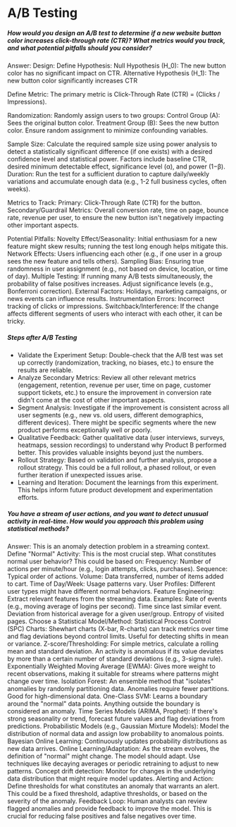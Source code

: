 # A/B Testing
##### How would you design an A/B test to determine if a new website button color increases click-through rate (CTR)? What metrics would you track, and what potential pitfalls should you consider?

Answer:
Design:
Define Hypothesis:
Null Hypothesis (H_0): The new button color has no significant impact on CTR.
Alternative Hypothesis (H_1): The new button color significantly increases CTR 

Define Metric: The primary metric is Click-Through Rate (CTR) = (Clicks / Impressions).

Randomization: Randomly assign users to two groups:
Control Group (A): Sees the original button color.
Treatment Group (B): Sees the new button color. Ensure random assignment to minimize confounding variables.

Sample Size: Calculate the required sample size using power analysis to detect a statistically significant difference (if one exists) with a desired confidence level and statistical power. Factors include baseline CTR, desired minimum detectable effect, significance level (α), and power (1−β).
Duration: Run the test for a sufficient duration to capture daily/weekly variations and accumulate enough data (e.g., 1-2 full business cycles, often weeks).

Metrics to Track:
Primary: Click-Through Rate (CTR) for the button.
Secondary/Guardrail Metrics: Overall conversion rate, time on page, bounce rate, revenue per user, to ensure the new button isn't negatively impacting other important aspects.

Potential Pitfalls:
Novelty Effect/Seasonality: Initial enthusiasm for a new feature might skew results; running the test long enough helps mitigate this.
Network Effects: Users influencing each other (e.g., if one user in a group sees the new feature and tells others).
Sampling Bias: Ensuring true randomness in user assignment (e.g., not based on device, location, or time of day).
Multiple Testing: If running many A/B tests simultaneously, the probability of false positives increases. Adjust significance levels (e.g., Bonferroni correction).
External Factors: Holidays, marketing campaigns, or news events can influence results.
Instrumentation Errors: Incorrect tracking of clicks or impressions.
Switchback/Interference: If the change affects different segments of users who interact with each other, it can be tricky.

##### Steps after A/B Testing
* Validate the Experiment Setup: Double-check that the A/B test was set up correctly (randomization, tracking, no biases, etc.) to ensure the results are reliable.
* Analyze Secondary Metrics: Review all other relevant metrics (engagement, retention, revenue per user, time on page, customer support tickets, etc.) to ensure the improvement in conversion rate didn't come at the cost of other important aspects.
* Segment Analysis: Investigate if the improvement is consistent across all user segments (e.g., new vs. old users, different demographics, different devices). There might be specific segments where the new product performs exceptionally well or poorly.
* Qualitative Feedback: Gather qualitative data (user interviews, surveys, heatmaps, session recordings) to understand why Product B performed better. This provides valuable insights beyond just the numbers.
* Rollout Strategy: Based on validation and further analysis, propose a rollout strategy. This could be a full rollout, a phased rollout, or even further iteration if unexpected issues arise.
* Learning and Iteration: Document the learnings from this experiment. This helps inform future product development and experimentation efforts.

##### You have a stream of user actions, and you want to detect unusual activity in real-time. How would you approach this problem using statistical methods?

Answer: This is an anomaly detection problem in a streaming context.
Define "Normal" Activity: This is the most crucial step. What constitutes normal user behavior? This could be based on:
Frequency: Number of actions per minute/hour (e.g., login attempts, clicks, purchases).
Sequence: Typical order of actions.
Volume: Data transferred, number of items added to cart.
Time of Day/Week: Usage patterns vary.
User Profiles: Different user types might have different normal behaviors.
Feature Engineering: Extract relevant features from the streaming data. Examples:
Rate of events (e.g., moving average of logins per second).
Time since last similar event.
Deviation from historical average for a given user/group.
Entropy of visited pages.
Choose a Statistical Model/Method:
Statistical Process Control (SPC) Charts: Shewhart charts (X-bar, R-charts) can track metrics over time and flag deviations beyond control limits. Useful for detecting shifts in mean or variance.
Z-score/Thresholding: For simple metrics, calculate a rolling mean and standard deviation. An activity is anomalous if its value deviates by more than a certain number of standard deviations (e.g., 3-sigma rule).
Exponentially Weighted Moving Average (EWMA): Gives more weight to recent observations, making it suitable for streams where patterns might change over time.
Isolation Forest: An ensemble method that "isolates" anomalies by randomly partitioning data. Anomalies require fewer partitions. Good for high-dimensional data.
One-Class SVM: Learns a boundary around the "normal" data points. Anything outside the boundary is considered an anomaly.
Time Series Models (ARIMA, Prophet): If there's strong seasonality or trend, forecast future values and flag deviations from predictions.
Probabilistic Models (e.g., Gaussian Mixture Models): Model the distribution of normal data and assign low probability to anomalous points.
Bayesian Online Learning: Continuously updates probability distributions as new data arrives.
Online Learning/Adaptation: As the stream evolves, the definition of "normal" might change. The model should adapt.
Use techniques like decaying averages or periodic retraining to adjust to new patterns.
Concept drift detection: Monitor for changes in the underlying data distribution that might require model updates.
Alerting and Action: Define thresholds for what constitutes an anomaly that warrants an alert. This could be a fixed threshold, adaptive thresholds, or based on the severity of the anomaly.
Feedback Loop: Human analysts can review flagged anomalies and provide feedback to improve the model. This is crucial for reducing false positives and false negatives over time.
